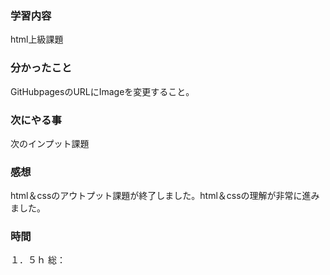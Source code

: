 ### 学習内容
html上級課題
### 分かったこと
GitHubpagesのURLにImageを変更すること。
### 次にやる事
次のインプット課題
### 感想
html＆cssのアウトプット課題が終了しました。html＆cssの理解が非常に進みました。
### 時間
１．５ｈ
総：
